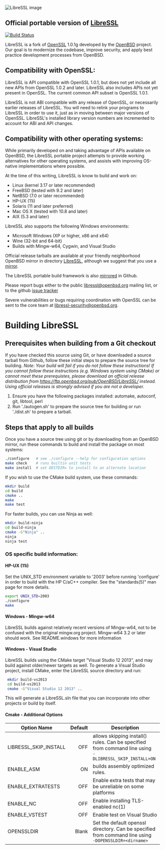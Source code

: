 ![LibreSSL image](http://www.libressl.org/images/libressl.jpg)
## Official portable version of [LibreSSL](http://www.libressl.org) ##

[![Build Status](https://travis-ci.org/libressl-portable/portable.svg?branch=master)](https://travis-ci.org/libressl-portable/portable)

LibreSSL is a fork of [OpenSSL](https://www.openssl.org) 1.0.1g developed by the
[OpenBSD](http://www.openbsd.org) project.  Our goal is to modernize the codebase,
improve security, and apply best practice development processes from OpenBSD.

## Compatibility with OpenSSL: ##

LibreSSL is API compatible with OpenSSL 1.0.1, but does not yet include all
new APIs from OpenSSL 1.0.2 and later. LibreSSL also includes APIs not yet
present in OpenSSL. The current common API subset is OpenSSL 1.0.1.

LibreSSL is not ABI compatible with any release of OpenSSL, or necessarily
earlier releases of LibreSSL. You will need to relink your programs to
LibreSSL in order to use it, just as in moving between major versions of OpenSSL.
LibreSSL's installed library version numbers are incremented to account for
ABI and API changes.

## Compatibility with other operating systems: ##

While primarily developed on and taking advantage of APIs available on OpenBSD,
the LibreSSL portable project attempts to provide working alternatives for
other operating systems, and assists with improving OS-native implementations
where possible.

At the time of this writing, LibreSSL is know to build and work on:

* Linux (kernel 3.17 or later recommended)
* FreeBSD (tested with 9.2 and later)
* NetBSD (7.0 or later recommended)
* HP-UX (11i)
* Solaris (11 and later preferred)
* Mac OS X (tested with 10.8 and later)
* AIX (5.3 and later)

LibreSSL also supports the following Windows environments:
* Microsoft Windows (XP or higher, x86 and x64)
* Wine (32-bit and 64-bit)
* Builds with Mingw-w64, Cygwin, and Visual Studio

Official release tarballs are available at your friendly neighborhood
OpenBSD mirror in directory
[LibreSSL](http://ftp.openbsd.org/pub/OpenBSD/LibreSSL/),
although we suggest that you use a [mirror](http://www.openbsd.org/ftp.html).

The LibreSSL portable build framework is also
[mirrored](https://github.com/libressl-portable/portable) in Github.

Please report bugs either to the public libressl@openbsd.org mailing list,
or to the github
[issue tracker](https://github.com/libressl-portable/portable/issues)

Severe vulnerabilities or bugs requiring coordination with OpenSSL can be
sent to the core team at libressl-security@openbsd.org.

# Building LibreSSL #

## Prerequisites when building from a Git checkout ##

If you have checked this source using Git, or have downloaded a source tarball
from Github, follow these initial steps to prepare the source tree for
building. _Note: Your build will fail if you do not follow these instructions! If you cannot follow these instructions (e.g. Windows system using CMake) or cannot meet these prerequistes, please download an official release distribution from https://ftp.openbsd.org/pub/OpenBSD/LibreSSL/ instead. Using official releases is strongly advised if you are not a developer._

1. Ensure you have the following packages installed:
   automake, autoconf, git, libtool, perl
2. Run './autogen.sh' to prepare the source tree for building or
   run './dist.sh' to prepare a tarball.

## Steps that apply to all builds ##

Once you have a source tree using git or by downloading from an OpenBSD mirror,
run these commands to build and install the package on most systems:

```sh
./configure   # see ./configure --help for configuration options
make check    # runs builtin unit tests
make install  # set DESTDIR= to install to an alternate location
```

If you wish to use the CMake build system, use these commands:

```sh
mkdir build
cd build
cmake ..
make
make test
```

For faster builds, you can use Ninja as well:

```sh
mkdir build-ninja
cd build-ninja
cmake -G"Ninja" ..
ninja
ninja test
```

### OS specific build information: ###

#### HP-UX (11i) ####

Set the UNIX_STD environment variable to '2003' before running 'configure'
in order to build with the HP C/aC++ compiler. See the "standards(5)" man
page for more details.

```sh
export UNIX_STD=2003
./configure
make
```

#### Windows - Mingw-w64 ####

LibreSSL builds against relatively recent versions of Mingw-w64, not to be
confused with the original mingw.org project.  Mingw-w64 3.2 or later
should work. See README.windows for more information

#### Windows - Visual Studio ####

LibreSSL builds using the CMake target "Visual Studio 12 2013", and may build
against older/newer targets as well. To generate a Visual Studio project,
install CMake, enter the LibreSSL source directory and run:

```sh
 mkdir build-vs2013
 cd build-vs2013
 cmake -G"Visual Studio 12 2013" ..
```

This will generate a LibreSSL.sln file that you can incorporate into other
projects or build by itself.

#### Cmake - Additional Options ####

| Option Name | Default | Description
| ------------ | -----: | ------
|  LIBRESSL_SKIP_INSTALL | OFF | allows skipping install() rules.  Can be specified from command line using <br>```-DLIBRESSL_SKIP_INSTALL=ON``` |
|  ENABLE_ASM | ON | builds assembly optimized rules. |
|  ENABLE_EXTRATESTS | OFF | Enable extra tests that may be unreliable on some platforms |
|  ENABLE_NC | OFF | Enable installing TLS-enabled nc(1) |
|  ENABLE_VSTEST | OFF | Enable test on Visual Studio |
|  OPENSSLDIR | Blank | Set the default openssl directory.  Can be specified from command line using <br>```-DOPENSSLDIR=<dirname>``` |

